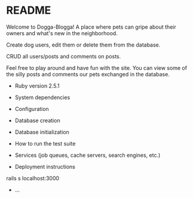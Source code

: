 # README

Welcome to Dogga-Blogga! A place where pets can gripe about their owners and what's new in the neighborhood. 

Create dog users, edit them or delete them from the database.

CRUD all users/posts and comments on posts.

Feel free to play around and have fun with the site. You can view some of the silly posts and comments our pets exchanged in the database. 

* Ruby version
2.5.1

* System dependencies

* Configuration

* Database creation

* Database initialization

* How to run the test suite

* Services (job queues, cache servers, search engines, etc.)

* Deployment instructions

rails s
localhost:3000
* ...
